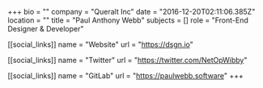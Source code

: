 +++
bio = ""
company = "Queralt Inc"
date = "2016-12-20T02:11:06.385Z"
location = ""
title = "Paul Anthony Webb"
subjects = []
role = "Front-End Designer & Developer"

[[social_links]]
  name = "Website"
  url = "https://dsgn.io"

[[social_links]]
  name = "Twitter"
  url = "https://twitter.com/NetOpWibby"

[[social_links]]
  name = "GitLab"
  url = "https://paulwebb.software"
+++

